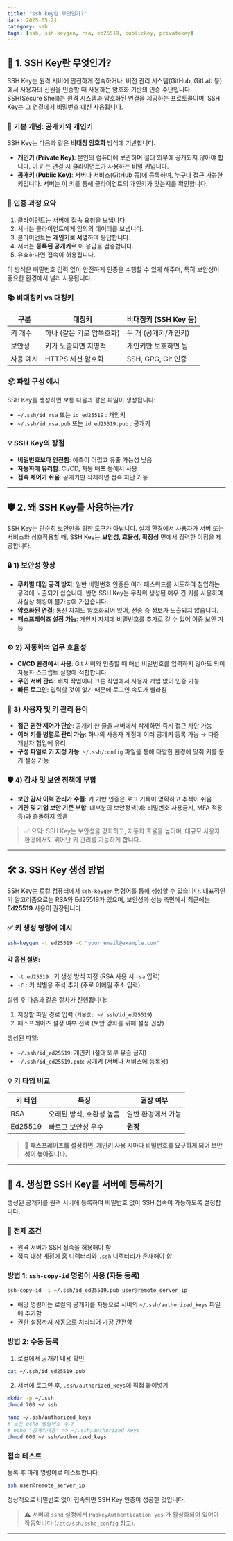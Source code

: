 ```yaml
---
title: "ssh key란 무엇인가?"
date: 2025-05-21
category: ssh
tags: [ssh, ssh-keygen, rsa, ed25519, publickey, privatekey]
---
```


## 🔐 1. SSH Key란 무엇인가?

SSH Key는 원격 서버에 안전하게 접속하거나, 버전 관리 시스템(GitHub, GitLab 등)에서 사용자의 신원을 인증할 때 사용하는 암호화 기반의 인증 수단입니다. SSH(Secure Shell)는 원격 시스템과 암호화된 연결을 제공하는 프로토콜이며, SSH Key는 그 연결에서 비밀번호 대신 사용됩니다.

### 🔑 기본 개념: 공개키와 개인키

SSH Key는 다음과 같은 **비대칭 암호화** 방식에 기반합니다.

* **개인키 (Private Key)**: 본인의 컴퓨터에 보관하며 절대 외부에 공개되지 않아야 합니다. 이 키는 연결 시 클라이언트가 사용하는 비밀 키입니다.
* **공개키 (Public Key)**: 서버나 서비스(GitHub 등)에 등록하며, 누구나 접근 가능한 키입니다. 서버는 이 키를 통해 클라이언트의 개인키가 맞는지를 확인합니다.

### 🔁 인증 과정 요약

1. 클라이언트는 서버에 접속 요청을 보냅니다.
2. 서버는 클라이언트에게 임의의 데이터를 보냅니다.
3. 클라이언트는 **개인키로 서명**하여 응답합니다.
4. 서버는 **등록된 공개키**로 이 응답을 검증합니다.
5. 유효하다면 접속이 허용됩니다.

이 방식은 비밀번호 입력 없이 안전하게 인증을 수행할 수 있게 해주며, 특히 보안성이 중요한 환경에서 널리 사용됩니다.

### 📚 비대칭키 vs 대칭키

| 구분    | 대칭키             | 비대칭키 (SSH Key 등) |
| ----- | --------------- | ---------------- |
| 키 개수  | 하나 (같은 키로 암복호화) | 두 개 (공개키/개인키)    |
| 보안성   | 키가 노출되면 치명적     | 개인키만 보호하면 됨      |
| 사용 예시 | HTTPS 세션 암호화    | SSH, GPG, Git 인증 |

### 📦 파일 구성 예시

SSH Key를 생성하면 보통 다음과 같은 파일이 생성됩니다:

* `~/.ssh/id_rsa` 또는 `id_ed25519` : 개인키
* `~/.ssh/id_rsa.pub` 또는 `id_ed25519.pub` : 공개키

### 💡 SSH Key의 장점

* **비밀번호보다 안전함**: 예측이 어렵고 유출 가능성 낮음
* **자동화에 유리함**: CI/CD, 자동 배포 등에서 사용
* **접속 제어가 쉬움**: 공개키만 삭제하면 접속 차단 가능

---

## 🛡️ 2. 왜 SSH Key를 사용하는가?

SSH Key는 단순히 보안만을 위한 도구가 아닙니다. 실제 환경에서 사용자가 서버 또는 서비스와 상호작용할 때, SSH Key는 **보안성, 효율성, 확장성** 면에서 강력한 이점을 제공합니다.

### 🔒 1) 보안성 향상

* **무차별 대입 공격 방지**: 일반 비밀번호 인증은 여러 패스워드를 시도하여 침입하는 공격에 노출되기 쉽습니다. 반면 SSH Key는 무작위 생성된 매우 긴 키를 사용하여 사실상 해킹이 불가능에 가깝습니다.
* **암호화된 연결**: 통신 자체도 암호화되어 있어, 전송 중 정보가 노출되지 않습니다.
* **패스프레이즈 설정 가능**: 개인키 자체에 비밀번호를 추가로 걸 수 있어 이중 보안 가능

### ⚙️ 2) 자동화와 업무 효율성

* **CI/CD 환경에서 사용**: Git 서버와 인증할 때 매번 비밀번호를 입력하지 않아도 되어 자동화 스크립트 실행에 적합합니다.
* **무인 서버 관리**: 배치 작업이나 크론 작업에서 사용자 개입 없이 인증 가능
* **빠른 로그인**: 입력할 것이 없기 때문에 로그인 속도가 빨라짐

### 👥 3) 사용자 및 키 관리 용이

* **접근 권한 제어가 단순**: 공개키 한 줄을 서버에서 삭제하면 즉시 접근 차단 가능
* **여러 키를 병렬로 관리 가능**: 하나의 사용자 계정에 여러 공개키 등록 가능 → 다중 개발자 협업에 유리
* **구성 파일로 키 지정 가능**: `~/.ssh/config` 파일을 통해 다양한 환경에 맞춰 키를 분기 설정 가능

### 🛡️ 4) 감사 및 보안 정책에 부합

* **보안 감사 이력 관리가 수월**: 키 기반 인증은 로그 기록이 명확하고 추적이 쉬움
* **기관 및 기업 보안 기준 부합**: 대부분의 보안정책(예: 비밀번호 사용금지, MFA 적용 등)과 충돌하지 않음

> ✅ 요약: SSH Key는 보안성을 강화하고, 자동화 효율을 높이며, 대규모 사용자 환경에서도 뛰어난 키 관리를 가능하게 합니다.

---

## 🛠️ 3. SSH Key 생성 방법

SSH Key는 로컬 컴퓨터에서 `ssh-keygen` 명령어를 통해 생성할 수 있습니다. 대표적인 키 알고리즘으로는 RSA와 Ed25519가 있으며, 보안성과 성능 측면에서 최근에는 **Ed25519** 사용이 권장됩니다.

### ✅ 키 생성 명령어 예시

```bash
ssh-keygen -t ed25519 -C "your_email@example.com"
```

#### 각 옵션 설명:

* `-t ed25519` : 키 생성 방식 지정 (RSA 사용 시 `rsa` 입력)
* `-C` : 키 식별용 주석 추가 (주로 이메일 주소 입력)

실행 후 다음과 같은 절차가 진행됩니다:

1. 저장할 파일 경로 입력 (`기본값: ~/.ssh/id_ed25519`)
2. 패스프레이즈 설정 여부 선택 (보안 강화를 위해 설정 권장)

생성된 파일:

* `~/.ssh/id_ed25519`: 개인키 (절대 외부 유출 금지)
* `~/.ssh/id_ed25519.pub`: 공개키 (서버나 서비스에 등록용)

### 💡 키 타입 비교

| 키 타입    | 특징             | 권장 여부      |
| ------- | -------------- | ---------- |
| RSA     | 오래된 방식, 호환성 높음 | 일반 환경에서 가능 |
| Ed25519 | 빠르고 보안성 우수     | **권장**     |

> 🔐 **패스프레이즈를 설정하면, 개인키 사용 시마다 비밀번호를 요구하게 되어 보안성이 높아집니다.**

---

## 🚀 4. 생성한 SSH Key를 서버에 등록하기

생성된 공개키를 원격 서버에 등록하여 비밀번호 없이 SSH 접속이 가능하도록 설정합니다.

### 📌 전제 조건

* 원격 서버가 SSH 접속을 허용해야 함
* 접속 대상 계정에 홈 디렉터리와 `.ssh` 디렉터리가 존재해야 함

### 방법 1: `ssh-copy-id` 명령어 사용 (자동 등록)

```bash
ssh-copy-id -i ~/.ssh/id_ed25519.pub user@remote_server_ip
```

* 해당 명령어는 로컬의 공개키를 자동으로 서버의 `~/.ssh/authorized_keys` 파일에 추가함
* 권한 설정까지 자동으로 처리되어 가장 간편함

### 방법 2: 수동 등록

1. 로컬에서 공개키 내용 확인

```bash
cat ~/.ssh/id_ed25519.pub
```

2. 서버에 로그인 후, `.ssh/authorized_keys`에 직접 붙여넣기

```bash
mkdir -p ~/.ssh
chmod 700 ~/.ssh

nano ~/.ssh/authorized_keys
# 또는 echo 명령어로 추가
# echo "공개키내용" >> ~/.ssh/authorized_keys
chmod 600 ~/.ssh/authorized_keys
```

### 접속 테스트

등록 후 아래 명령어로 테스트합니다:

```bash
ssh user@remote_server_ip
```

정상적으로 비밀번호 없이 접속되면 SSH Key 인증이 성공한 것입니다.

> ⚠️ 서버에 `sshd` 설정에서 `PubkeyAuthentication yes` 가 활성화되어 있어야 작동합니다 (`/etc/ssh/sshd_config` 참고).

---

